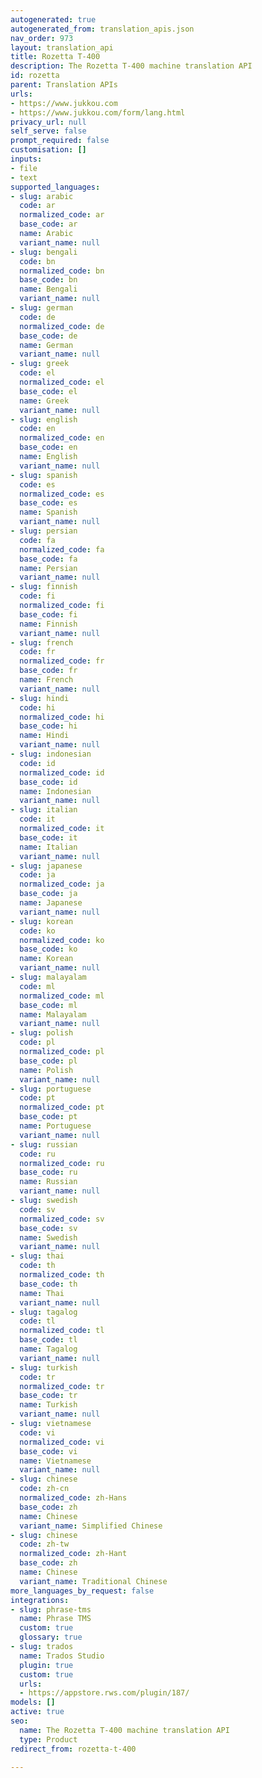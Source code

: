 ```yaml
---
autogenerated: true
autogenerated_from: translation_apis.json
nav_order: 973
layout: translation_api
title: Rozetta T-400
description: The Rozetta T-400 machine translation API
id: rozetta
parent: Translation APIs
urls:
- https://www.jukkou.com
- https://www.jukkou.com/form/lang.html
privacy_url: null
self_serve: false
prompt_required: false
customisation: []
inputs:
- file
- text
supported_languages:
- slug: arabic
  code: ar
  normalized_code: ar
  base_code: ar
  name: Arabic
  variant_name: null
- slug: bengali
  code: bn
  normalized_code: bn
  base_code: bn
  name: Bengali
  variant_name: null
- slug: german
  code: de
  normalized_code: de
  base_code: de
  name: German
  variant_name: null
- slug: greek
  code: el
  normalized_code: el
  base_code: el
  name: Greek
  variant_name: null
- slug: english
  code: en
  normalized_code: en
  base_code: en
  name: English
  variant_name: null
- slug: spanish
  code: es
  normalized_code: es
  base_code: es
  name: Spanish
  variant_name: null
- slug: persian
  code: fa
  normalized_code: fa
  base_code: fa
  name: Persian
  variant_name: null
- slug: finnish
  code: fi
  normalized_code: fi
  base_code: fi
  name: Finnish
  variant_name: null
- slug: french
  code: fr
  normalized_code: fr
  base_code: fr
  name: French
  variant_name: null
- slug: hindi
  code: hi
  normalized_code: hi
  base_code: hi
  name: Hindi
  variant_name: null
- slug: indonesian
  code: id
  normalized_code: id
  base_code: id
  name: Indonesian
  variant_name: null
- slug: italian
  code: it
  normalized_code: it
  base_code: it
  name: Italian
  variant_name: null
- slug: japanese
  code: ja
  normalized_code: ja
  base_code: ja
  name: Japanese
  variant_name: null
- slug: korean
  code: ko
  normalized_code: ko
  base_code: ko
  name: Korean
  variant_name: null
- slug: malayalam
  code: ml
  normalized_code: ml
  base_code: ml
  name: Malayalam
  variant_name: null
- slug: polish
  code: pl
  normalized_code: pl
  base_code: pl
  name: Polish
  variant_name: null
- slug: portuguese
  code: pt
  normalized_code: pt
  base_code: pt
  name: Portuguese
  variant_name: null
- slug: russian
  code: ru
  normalized_code: ru
  base_code: ru
  name: Russian
  variant_name: null
- slug: swedish
  code: sv
  normalized_code: sv
  base_code: sv
  name: Swedish
  variant_name: null
- slug: thai
  code: th
  normalized_code: th
  base_code: th
  name: Thai
  variant_name: null
- slug: tagalog
  code: tl
  normalized_code: tl
  base_code: tl
  name: Tagalog
  variant_name: null
- slug: turkish
  code: tr
  normalized_code: tr
  base_code: tr
  name: Turkish
  variant_name: null
- slug: vietnamese
  code: vi
  normalized_code: vi
  base_code: vi
  name: Vietnamese
  variant_name: null
- slug: chinese
  code: zh-cn
  normalized_code: zh-Hans
  base_code: zh
  name: Chinese
  variant_name: Simplified Chinese
- slug: chinese
  code: zh-tw
  normalized_code: zh-Hant
  base_code: zh
  name: Chinese
  variant_name: Traditional Chinese
more_languages_by_request: false
integrations:
- slug: phrase-tms
  name: Phrase TMS
  custom: true
  glossary: true
- slug: trados
  name: Trados Studio
  plugin: true
  custom: true
  urls:
  - https://appstore.rws.com/plugin/187/
models: []
active: true
seo:
  name: The Rozetta T-400 machine translation API
  type: Product
redirect_from: rozetta-t-400

---
```


